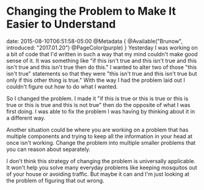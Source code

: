 # Changing the Problem to Make It Easier to Understand
date: 2015-08-10T06:51:58-05:00
@Metadata {
  @Available("Brunow", introduced: "2017.01.20")
  @PageColor(purple)
}
Yesterday I was working on a bit of code that I'd written in such a way that my mind couldn't make good sense of it. It was something like "if this isn't true and this isn't true and this isn't true and this isn't true then do this." I wanted to alter two of those "this isn't true" statements so that they were "this isn't true and this isn't true but only if this other thing is true." With the way I had the problem laid out I couldn't figure out how to do what I wanted.

So I changed the problem. I made it "if this is true or this is true or this is true or this is true and this is not true" then do the opposite of what I was first doing. I was able to fix the problem I was having by thinking about it in a different way.

Another situation could be where you are working on a problem that has multiple components and trying to keep all the information in your head at once isn't working. Change the problem into multiple smaller problems that you can reason about separately.

I don't think this strategy of changing the problem is universally applicable. It won't help you solve many everyday problems like keeping mosquitos out of your house or avoiding traffic. But maybe it can and I'm just looking at the problem of figuring that out wrong.

